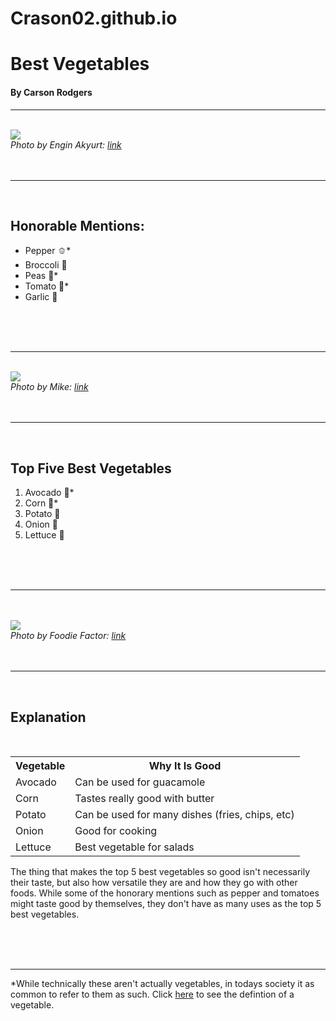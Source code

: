 # Crason02.github.io
<!DOCTYPE html>
<html>

<head>
  <meta charset="utf-8">
  <meta name="viewport" content="width=device-width">
  <title>Best Vegetables</title>
  <link href="style.css" rel="stylesheet" type="text/css" />
  <link rel="stylesheet" href="https://fonts.googleapis.com/css?family=Sofia">
  <link rel="preconnect" href="https://fonts.gstatic.com" crossorigin>
  <link href="https://fonts.googleapis.com/css2?family=Kanit:ital,wght@0,100;0,200;0,300;0,400;0,500;0,600;0,700;0,800;0,900;1,100;1,200;1,300;1,400;1,500;1,600;1,700;1,800;1,900&family=Karla:ital,wght@0,200..800;1,200..800&family=Lilita+One&family=Sigmar&display=swap" rel="stylesheet">

</head>

<body>

  <h1>Best Vegetables</h1>
  <h4>By Carson Rodgers</h4>
  
  <hr>
  <br>

  <img src="https://codehs.com/uploads/8139dd18fcd82d79ca4ea0d707982c26"/>
  <br>
  <cite>Photo by Engin Akyurt: <a class="citeOne" href="https://www.pexels.com/photo/flat-lay-photography-of-variety-of-vegetables-1435904/">link</a></cite>
  
  <br>
  <br>
  <br>
  <hr>
  <br>

  <h2 id="hmTitle">Honorable Mentions:</h2>
  <ul class="lists">
      <li class="honorableMention">Pepper 🫑*</li>
      <li class="honorableMention">Broccoli 🥦</li>
      <li class="honorableMention">Peas 🫛*</li>
      <li class="honorableMention">Tomato 🍅*</li>
      <li class="honorableMention">Garlic 🧄</li>
  </ul>

  <br>
  <br>
  <br>
  <hr>
  <br>

  <img src="https://codehs.com/uploads/d0ebef86768aa015f452f668984c74ec"/>
  <br>
  <cite>Photo by Mike: <a class="citeOne" href="https://www.pexels.com/photo/variety-of-spices-and-vegetables-on-black-surface-1192031/">link</a></cite>
  
  <br>
  <br>
  <br>
  <hr>
  <br>

  <h2>Top Five Best Vegetables</h2>
  <ol class="lists">
      <li class="topFive">Avocado 🥑*</li>
      <li class="topFive">Corn 🌽*</li>
      <li class="topFive">Potato 🥔</li>
      <li class="topFive">Onion 🧅</li>
      <li class="topFive">Lettuce 🥬</li>
  </ol>

  <br>
  <br>
  <br>
  <hr>
  <br>
  <br>

  <img src="https://codehs.com/uploads/67ed367d15350a759f32c4653700ed6b"/>
  <br>
  <cite>Photo by Foodie Factor: <a class="citeOne" href="https://www.pexels.com/photo/sliced-avocado-fruit-557659/">link</a></cite>
  
  <br>
  <br>
  <br>
  <hr>
  <br>

  <h2>Explanation</h2>
  <br>
  <table>
    <tr>
      <th>Vegetable</th>
      <th>Why It Is Good</th>
    </tr>
    <tr>
      <td>Avocado</td>
      <td>Can be used for guacamole</td>
    </tr>
    <tr>
      <td>Corn</td>
      <td>Tastes really good with butter</td>
    </tr>
    <tr>
      <td>Potato</td>
      <td>Can be used for many dishes (fries, chips, etc)</td>
    </tr>
    <tr>
      <td>Onion</td>
      <td>Good for cooking</td>
    </tr>
    <tr>
      <td>Lettuce</td>
      <td>Best vegetable for salads</td>
    </tr>
  </table>
  <p>The thing that makes the top 5 best vegetables so good isn't necessarily their taste, but also how versatile they are and how they go with other foods. While some of the honorary mentions such as pepper and tomatoes might taste good by themselves, they don't have as many uses as the top 5 best vegetables.</p>

  <br>
  <br>
  <br>
  <hr>

  <p>*While technically these aren't actually vegetables, in todays society it as common to refer to them as such. Click <a id="vegDef" href="https://www.merriam-webster.com/dictionary/vegetable">here</a> to see the defintion of a vegetable.</p>
  
  <br>
</body>
</html>
